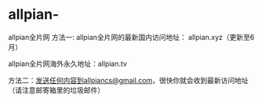 # allpian-
allpian全片网
方法一: allpian全片网的最新国内访问地址： allpian.xyz（更新至6月）

allpian全片网海外永久地址：allpian.tv

方法二：发送任何内容到allpiancs@gmail.com，很快你就会收到最新访问地址（请注意邮寄箱里的垃圾邮件）
